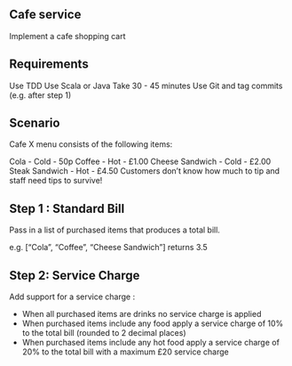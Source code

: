 ## Cafe service

Implement a cafe shopping cart

## Requirements

Use TDD
Use Scala or Java
Take 30 - 45 minutes
Use Git and tag commits (e.g. after step 1)

## Scenario

Cafe X menu consists of the following items:

Cola - Cold - 50p
Coffee - Hot - £1.00
Cheese Sandwich - Cold - £2.00
Steak Sandwich - Hot - £4.50
Customers don’t know how much to tip and staff need tips to survive!

## Step 1 : Standard Bill

Pass in a list of purchased items that produces a total bill.

e.g. [“Cola”, “Coffee”, “Cheese Sandwich”] returns 3.5

## Step 2: Service Charge
Add support for a service charge :
* When all purchased items are drinks no service charge is applied
* When purchased items include any food apply a service charge of 10% to the total bill (rounded to 2 decimal places)
* When purchased items include any hot food apply a service charge of 20% to the total bill with a maximum £20 service charge
